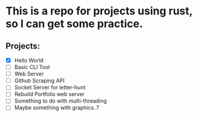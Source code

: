 # This is a repo for projects using rust, so I can get some practice.  
## Projects:  
- [x] Hello World  
- [ ] Basic CLI Tool  
- [ ] Web Server  
- [ ] Github Scraping API  
- [ ] Socket Server for letter-hunt  
- [ ] Rebuild Portfolio web server  
- [ ] Something to do with multi-threading  
- [ ] Maybe something with graphics..?  
